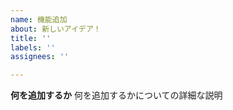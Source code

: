 ```yaml
---
name: 機能追加
about: 新しいアイデア！
title: ''
labels: ''
assignees: ''

---
```


**何を追加するか**
何を追加するかについての詳細な説明

